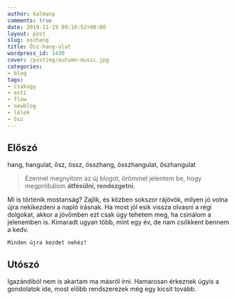 ```yaml
---
author: kalmanp
comments: true
date: 2019-11-19 09:16:52+00:00
layout: post
slug: oszhang
title: Ősz-hang-ulat
wordpress_id: 1430
cover: /postimg/autumn-music.jpg
categories:
- blog
tags:
- csakúgy
- esti
- flow
- newblog
- lélek
- ősz
---
```

## Előszó

hang, hangulat, ősz, össz, összhang, összhangulat, őszhangulat

>Ezennel megnyitom az új blogot, örömmel jelentem be, hogy megpróbálom **átfésülni, rendezgetni**.

Mi is történik mostanság?
Zajlik, és közben sokszor rájövök, milyen jó volna újra nekikezdeni a napló írásnak. Ha most jól esik vissza olvasni a régi dolgokat, akkor a jövőmben ezt csak úgy tehetem meg, ha csinálom a jelenemben is. Kimaradt ugyan több, mint egy év, de nam csökkent bennem a kedv.

```
Minden újra kezdet nehéz!
```

## Utószó

Igazándiból nem is akartam ma másról írni. Hamarosan érkeznek úgyis a gondolatok ide, most előbb rendszerezek még egy kicsit tovább.
